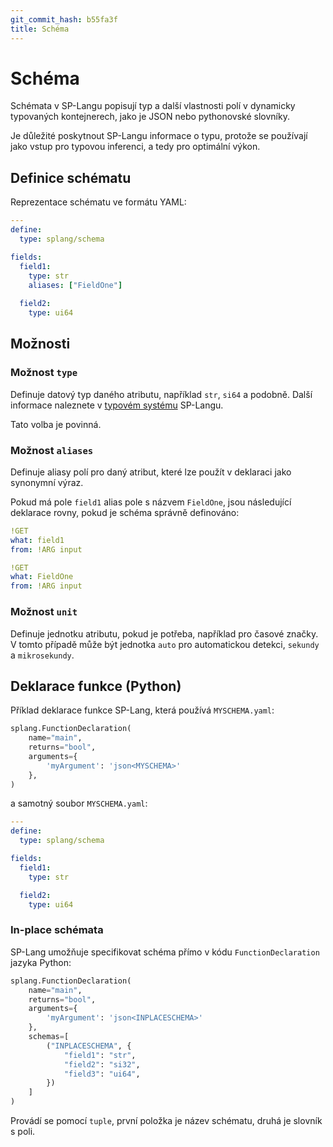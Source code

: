 ```yaml
---
git_commit_hash: b55fa3f
title: Schéma
---
```


# Schéma

Schémata v SP-Langu popisují typ a další vlastnosti polí v dynamicky typovaných kontejnerech, jako je JSON nebo pythonovské slovníky.

Je důležité poskytnout SP-Langu informace o typu, protože se používají jako vstup pro typovou inferenci, a tedy pro optimální výkon.


## Definice schématu

Reprezentace schématu ve formátu YAML:

```yaml
---
define:
  type: splang/schema

fields:
  field1:
    type: str
    aliases: ["FieldOne"]
  
  field2:
    type: ui64
```


## Možnosti

### Možnost `type`

Definuje datový typ daného atributu, například `str`, `si64` a podobně.
Další informace naleznete v [typovém systému](../types.md) SP-Langu.

Tato volba je povinná.


### Možnost `aliases`

Definuje aliasy polí pro daný atribut, které lze použít v deklaraci jako synonymní výraz.

Pokud má pole `field1` alias pole s názvem `FieldOne`, jsou následující deklarace rovny, pokud je schéma správně definováno:

```yaml
!GET
what: field1
from: !ARG input
```

```yaml
!GET
what: FieldOne
from: !ARG input
```

### Možnost `unit`

Definuje jednotku atributu, pokud je potřeba, například pro časové značky. V tomto případě může být jednotka `auto` pro automatickou detekci, `sekundy` a `mikrosekundy`.


## Deklarace funkce (Python)

Příklad deklarace funkce SP-Lang, která používá `MYSCHEMA.yaml`:

```python
splang.FunctionDeclaration(
	name="main",
	returns="bool",
	arguments={
		'myArgument': 'json<MYSCHEMA>'
	},
)
```

a samotný soubor `MYSCHEMA.yaml`:

```yaml
---
define:
  type: splang/schema

fields:
  field1:
    type: str

  field2:
    type: ui64
```
### In-place schémata

SP-Lang umožňuje specifikovat schéma přímo v kódu `FunctionDeclaration` jazyka Python:

```python
splang.FunctionDeclaration(
	name="main",
	returns="bool",
	arguments={
		'myArgument': 'json<INPLACESCHEMA>'
	},
	schemas=[
		("INPLACESCHEMA", {
			"field1": "str",
			"field2": "si32",
			"field3": "ui64",
		})
	]
)
```

Provádí se pomocí `tuple`, první položka je název schématu, druhá je slovník s poli.

